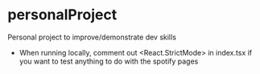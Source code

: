 # personalProject
Personal project to improve/demonstrate dev skills 

- When running locally, comment out <React.StrictMode> in index.tsx if you want to test anything to do with the spotify pages 
